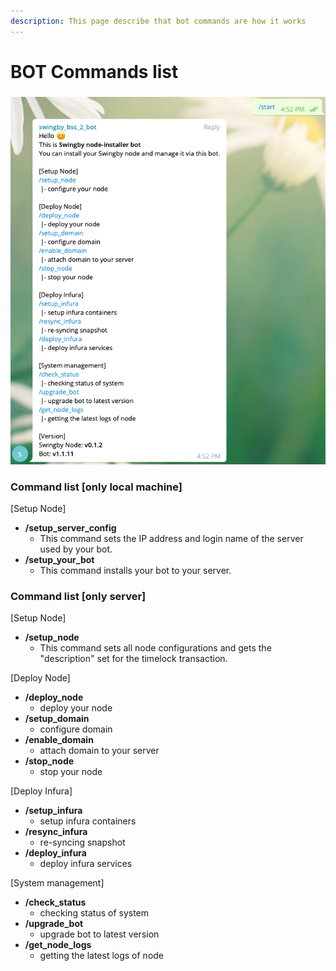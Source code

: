 ```yaml
---
description: This page describe that bot commands are how it works
---
```


# BOT Commands list

### 

![](../../.gitbook/assets/image%20%2835%29.png)

### Command list \[only local machine\]

\[Setup Node\]

* **/setup\_server\_config**  
  * This command sets the IP address and login name of the server used by your bot.
* **/setup\_your\_bot**  
  * This command installs your bot to your server.

### Command list \[only server\]

\[Setup Node\]

* **/setup\_node**
  * This command sets all node configurations and gets the "description" set for the timelock transaction.

\[Deploy Node\] 

* **/deploy\_node** 
  * deploy your node 
* **/setup\_domain** 
  * configure domain 
* **/enable\_domain** 
  * attach domain to your server
* **/stop\_node** 
  * stop your node

\[Deploy Infura\] 

* **/setup\_infura** 
  * setup infura containers
* **/resync\_infura** 
  * re-syncing snapshot 
* **/deploy\_infura** 
  * deploy infura services

\[System management\] 

* **/check\_status**
  * checking status of system 
* **/upgrade\_bot**
  * upgrade bot to latest version 
* **/get\_node\_logs**
  * getting the latest logs of node


